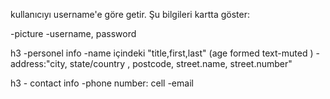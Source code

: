 kullanıcıyı username'e göre getir. Şu bilgileri kartta göster:

-picture
-username, password

h3 -personel info
-name içindeki "title,first,last" (age formed text-muted )
-address:"city, state/country , postcode, street.name, street.number"

h3 - contact info
-phone number: cell
-email